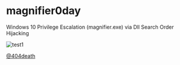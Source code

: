 # magnifier0day
Windows 10 Privilege Escalation (magnifier.exe) via Dll Search Order Hijacking

![test1](https://github.com/sailay1996/magnifier0day/blob/master/Magnify_0day.jpg)

[@404death](https://twitter.com/404death)
